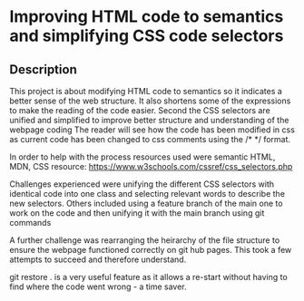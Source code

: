 # Improving HTML code to semantics and simplifying CSS code selectors

## Description

This project is about modifying HTML code to semantics so it indicates a better sense of the web structure. It also shortens some of the expressions to make the reading of the code easier.
Second the CSS selectors are unified and simplified to improve better structure and understanding of the webpage coding
The reader will see how the code has been modified in css as current code has been changed to css comments using the /* */ format.

In order to help with the process resources used were semantic HTML, MDN, CSS resource: https://www.w3schools.com/cssref/css_selectors.php 

Challenges experienced were unifying the different CSS selectors with identical code into one class and selecting relevant words to describe the new selectors. Others included using a feature branch of the main one to work on the code and then unifying it with the main  branch using git commands

A further challenge was rearranging the heirarchy of the file structure to ensure the webpage functioned correctly on git hub pages. This took a few attempts to succeed and therefore understand. 

git restore . is a very useful feature as it allows a re-start without having to find where the code went wrong - a time saver. 